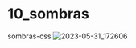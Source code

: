 # 10_sombras
 sombras-css
![2023-05-31_172606](https://github.com/heberoffice21/10_sombras/assets/108032085/55dad607-4300-43f9-89e3-c861925223ee)
